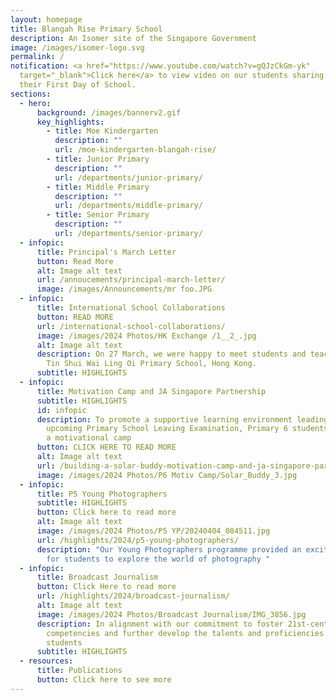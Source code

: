```yaml
---
layout: homepage
title: Blangah Rise Primary School
description: An Isomer site of the Singapore Government
image: /images/isomer-logo.svg
permalink: /
notification: <a href="https://www.youtube.com/watch?v=gQJzCkGm-yk"
  target="_blank">Click here</a> to view video on our students sharing about
  their First Day of School.
sections:
  - hero:
      background: /images/bannerv2.gif
      key_highlights:
        - title: Moe Kindergarten
          description: ""
          url: /moe-kindergarten-blangah-rise/
        - title: Junior Primary
          description: ""
          url: /departments/junior-primary/
        - title: Middle Primary
          description: ""
          url: /departments/middle-primary/
        - title: Senior Primary
          description: ""
          url: /departments/senior-primary/
  - infopic:
      title: Principal's March Letter
      button: Read More
      alt: Image alt text
      url: /annoucements/principal-march-letter/
      image: /images/Announcements/mr foo.JPG
  - infopic:
      title: International School Collaborations
      button: READ MORE
      url: /international-school-collaborations/
      image: /images/2024 Photos/HK Exchange /1__2_.jpg
      alt: Image alt text
      description: On 27 March, we were happy to meet students and teachers from S.K.H
        Tin Shui Wai Ling Oi Primary School, Hong Kong.
      subtitle: HIGHLIGHTS
  - infopic:
      title: Motivation Camp and JA Singapore Partnership
      subtitle: HIGHLIGHTS
      id: infopic
      description: To promote a supportive learning environment leading up to the
        upcoming Primary School Leaving Examination, Primary 6 students attended
        a motivational camp
      button: CLICK HERE TO READ MORE
      alt: Image alt text
      url: /building-a-solar-buddy-motivation-camp-and-ja-singapore-partnership/
      image: /images/2024 Photos/P6 Motiv Camp/Solar_Buddy_3.jpg
  - infopic:
      title: P5 Young Photographers
      subtitle: HIGHLIGHTS
      button: Click here to read more
      alt: Image alt text
      image: /images/2024 Photos/P5 YP/20240404_084511.jpg
      url: /highlights/2024/p5-young-photographers/
      description: "Our Young Photographers programme provided an exciting opportunity
        for students to explore the world of photography "
  - infopic:
      title: Broadcast Journalism
      button: Click Here to read more
      url: /highlights/2024/broadcast-journalism/
      alt: Image alt text
      image: /images/2024 Photos/Broadcast Journalism/IMG_3856.jpg
      description: In alignment with our commitment to foster 21st-century
        competencies and further develop the talents and proficiencies of our
        students
      subtitle: HIGHLIGHTS
  - resources:
      title: Publications
      button: Click here to see more
---
```

